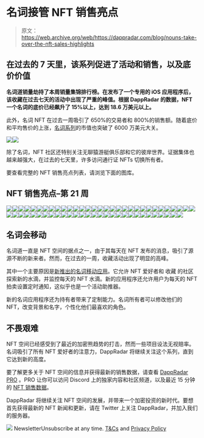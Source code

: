 # 名词接管 NFT 销售亮点

> 原文：<https://web.archive.org/web/https://dappradar.com/blog/nouns-take-over-the-nft-sales-highlights>

## 在过去的 7 天里，该系列促进了活动和销售，以及底价价值

**名词道销量劫持了本周销量集锦排行榜。在发布了一个专用的 iOS 应用程序后，该收藏在过去七天的活动中出现了严重的峰值。根据 DappRadar 的数据，NFT 一个名词的底价已经飙升了 15%以上，达到 18.6 万美元以上。**

此外，名词 NFT 在过去一周吸引了 650%的交易者和 800%的销售额。随着底价和平均售价的上涨，[名词系列](https://web.archive.org/web/20220819135946/https://dappradar.com/ethereum/collectibles/nouns)的市值也突破了 6000 万美元大关。

![](img/962a1da29d9327fefb4052567d316366.png)![](img/c7dd06d24446e007b7160cdf7e25702a.png)

除了名词，NFT 社区还特别关注无聊猿游艇俱乐部和它的彼岸世界。证据集体也越来越强大，在过去的七天里，许多访问通行证 NFTs 切换所有者。

要查看完整的 NFT 销售亮点列表，请浏览下面的图库。

## NFT 销售亮点–第 21 周

[](https://web.archive.org/web/20220819135946/https://dappradar.com/hub/assets/eth/0xbc4ca0eda7647a8ab7c2061c2e118a18a936f13d/5177)[![](img/708b88958c4ef21e9d35343890d666ab.png)<picture>![](img/aca066c1581966a13361f62a6d093c73.png)</picture>](https://web.archive.org/web/20220819135946/https://dappradar.com/hub/assets/eth/0xbc4ca0eda7647a8ab7c2061c2e118a18a936f13d/5177)![](img/708b88958c4ef21e9d35343890d666ab.png)![](img/73ea5427bce5aab62b470757964f930e.png)[](https://web.archive.org/web/20220819135946/https://dappradar.com/hub/wallet/eth/0x9b89085d54e8cd8d6f87956640cc47e20db9a999?utm_source=rankings&utm_medium=nft&utm_campaign=nft_sales)[![](img/708b88958c4ef21e9d35343890d666ab.png)<picture>![](img/d53c20d4e79de71d872cfc63d3c5b510.png)</picture>](https://web.archive.org/web/20220819135946/https://dappradar.com/hub/wallet/eth/0x9b89085d54e8cd8d6f87956640cc47e20db9a999?utm_source=rankings&utm_medium=nft&utm_campaign=nft_sales)[](https://web.archive.org/web/20220819135946/https://dappradar.com/hub/assets/eth/0xb47e3cd837ddf8e4c57f05d70ab865de6e193bbb/3764)[![](img/708b88958c4ef21e9d35343890d666ab.png)<picture>![](img/85daf4b9017e357de27b0fb495c82c85.png)</picture>](https://web.archive.org/web/20220819135946/https://dappradar.com/hub/assets/eth/0xb47e3cd837ddf8e4c57f05d70ab865de6e193bbb/3764)![](img/708b88958c4ef21e9d35343890d666ab.png)![](img/5faf1e5daf133c479d7694621067196f.png)[](https://web.archive.org/web/20220819135946/https://dappradar.com/hub/wallet/eth/0xc73452ec2a7abc1462959c227b83f3f7547b531b?utm_source=rankings&utm_medium=nft&utm_campaign=nft_sales)[![](img/708b88958c4ef21e9d35343890d666ab.png)<picture>![](img/27670550c0a8098e0f846734e302edbb.png)</picture>](https://web.archive.org/web/20220819135946/https://dappradar.com/hub/wallet/eth/0xc73452ec2a7abc1462959c227b83f3f7547b531b?utm_source=rankings&utm_medium=nft&utm_campaign=nft_sales)[](https://web.archive.org/web/20220819135946/https://dappradar.com/hub/assets/eth/0x34d85c9cdeb23fa97cb08333b511ac86e1c4e258/98553)[![](img/708b88958c4ef21e9d35343890d666ab.png)<picture>![](img/8417f4860b9c31212e26bc1c1925afdc.png)</picture>](https://web.archive.org/web/20220819135946/https://dappradar.com/hub/assets/eth/0x34d85c9cdeb23fa97cb08333b511ac86e1c4e258/98553)![](img/708b88958c4ef21e9d35343890d666ab.png)![](img/19127074e1328ab1dc21d0cfca972647.png)[](https://web.archive.org/web/20220819135946/https://dappradar.com/hub/wallet/eth/0x7eb413211a9de1cd2fe8b8bb6055636c43f7d206?utm_source=rankings&utm_medium=nft&utm_campaign=nft_sales)[![](img/708b88958c4ef21e9d35343890d666ab.png)<picture>![](img/676b9862fdeb88c5bb74ee7f1772223e.png)</picture>](https://web.archive.org/web/20220819135946/https://dappradar.com/hub/wallet/eth/0x7eb413211a9de1cd2fe8b8bb6055636c43f7d206?utm_source=rankings&utm_medium=nft&utm_campaign=nft_sales)[](https://web.archive.org/web/20220819135946/https://dappradar.com/hub/assets/eth/0x9c8ff314c9bc7f6e59a9d9225fb22946427edc03/31)[![](img/708b88958c4ef21e9d35343890d666ab.png)<picture>![](img/ffae2fc33ec78336b3f56dd70e707349.png)</picture>](https://web.archive.org/web/20220819135946/https://dappradar.com/hub/assets/eth/0x9c8ff314c9bc7f6e59a9d9225fb22946427edc03/31)![](img/708b88958c4ef21e9d35343890d666ab.png)![](img/df8a75c13a3a8ed2253c23b099445c2c.png)[](https://web.archive.org/web/20220819135946/https://dappradar.com/hub/wallet/eth/0x696ed7b26f4b019ceec78dc8b9140ad64a6f354b?utm_source=rankings&utm_medium=nft&utm_campaign=nft_sales)[![](img/708b88958c4ef21e9d35343890d666ab.png)<picture>![](img/613a8f582cc133c0db2b5c7044cdc468.png)</picture>](https://web.archive.org/web/20220819135946/https://dappradar.com/hub/wallet/eth/0x696ed7b26f4b019ceec78dc8b9140ad64a6f354b?utm_source=rankings&utm_medium=nft&utm_campaign=nft_sales)[](https://web.archive.org/web/20220819135946/https://dappradar.com/hub/assets/eth/0x9c8ff314c9bc7f6e59a9d9225fb22946427edc03/249)[![](img/708b88958c4ef21e9d35343890d666ab.png)<picture>![](img/e60a126e48a6c2ee185e83d0689d995e.png)</picture>](https://web.archive.org/web/20220819135946/https://dappradar.com/hub/assets/eth/0x9c8ff314c9bc7f6e59a9d9225fb22946427edc03/249)![](img/708b88958c4ef21e9d35343890d666ab.png)![](img/8b5c43fdaace19186f1952ca35946421.png)[](https://web.archive.org/web/20220819135946/https://dappradar.com/hub/wallet/eth/0xab9a363e67f8aa7e55bb27957f2c40f14fa713b6?utm_source=rankings&utm_medium=nft&utm_campaign=nft_sales)[![](img/708b88958c4ef21e9d35343890d666ab.png)<picture>![](img/2c6691d28a3a4e2429fbeb57a4612c49.png)</picture>](https://web.archive.org/web/20220819135946/https://dappradar.com/hub/wallet/eth/0xab9a363e67f8aa7e55bb27957f2c40f14fa713b6?utm_source=rankings&utm_medium=nft&utm_campaign=nft_sales)[](https://web.archive.org/web/20220819135946/https://dappradar.com/hub/assets/eth/0x08d7c0242953446436f34b4c78fe9da38c73668d/40)[![](img/708b88958c4ef21e9d35343890d666ab.png)<picture>![](img/69a7ce5a8bf3a8d795a6bc18e9a14db3.png)</picture>](https://web.archive.org/web/20220819135946/https://dappradar.com/hub/assets/eth/0x08d7c0242953446436f34b4c78fe9da38c73668d/40)![](img/708b88958c4ef21e9d35343890d666ab.png)![](img/6f003663cee9f78a4a9c865c88800d28.png)[](https://web.archive.org/web/20220819135946/https://dappradar.com/hub/wallet/eth/0xa45038edb986dcca6646dd4cf4e1989195cca89d?utm_source=rankings&utm_medium=nft&utm_campaign=nft_sales)[![](img/708b88958c4ef21e9d35343890d666ab.png)<picture>![](img/7e6bf77b916cb3dca76eb64e1dfbeaa8.png)</picture>](https://web.archive.org/web/20220819135946/https://dappradar.com/hub/wallet/eth/0xa45038edb986dcca6646dd4cf4e1989195cca89d?utm_source=rankings&utm_medium=nft&utm_campaign=nft_sales)[](https://web.archive.org/web/20220819135946/https://dappradar.com/hub/assets/eth/0x5cc5b05a8a13e3fbdb0bb9fccd98d38e50f90c38/50030)[![](img/708b88958c4ef21e9d35343890d666ab.png)<picture>![](img/d1c6e36458ab77af73bfdd58c7047ba5.png)</picture>](https://web.archive.org/web/20220819135946/https://dappradar.com/hub/assets/eth/0x5cc5b05a8a13e3fbdb0bb9fccd98d38e50f90c38/50030)![](img/708b88958c4ef21e9d35343890d666ab.png)![](img/989e80fe9a794232c1282f2af6d43acd.png)[](https://web.archive.org/web/20220819135946/https://dappradar.com/hub/wallet/eth/0x099594cc082e55f42cbe38425f853f2a937e55ea?utm_source=rankings&utm_medium=nft&utm_campaign=nft_sales)[![](img/708b88958c4ef21e9d35343890d666ab.png)<picture>![](img/ad48e49ef617aae8d0299b6def46999a.png)</picture>](https://web.archive.org/web/20220819135946/https://dappradar.com/hub/wallet/eth/0x099594cc082e55f42cbe38425f853f2a937e55ea?utm_source=rankings&utm_medium=nft&utm_campaign=nft_sales)[](https://web.archive.org/web/20220819135946/https://dappradar.com/hub/assets/eth/0xa7d8d9ef8d8ce8992df33d8b8cf4aebabd5bd270/78000369)[![](img/708b88958c4ef21e9d35343890d666ab.png)<picture>![](img/c1edd80c4d26356803d006012b45c131.png)</picture>](https://web.archive.org/web/20220819135946/https://dappradar.com/hub/assets/eth/0xa7d8d9ef8d8ce8992df33d8b8cf4aebabd5bd270/78000369)![](img/708b88958c4ef21e9d35343890d666ab.png)![](img/6a9685c2b50725bb83f32ca5ac7b06e1.png)[](https://web.archive.org/web/20220819135946/https://dappradar.com/hub/wallet/eth/0x231a07c825f052b895de5fd1513ce40d18e14af5?utm_source=rankings&utm_medium=nft&utm_campaign=nft_sales)[![](img/708b88958c4ef21e9d35343890d666ab.png)<picture>![](img/5d8ec1ff927c2ea279bd1bf85138cb90.png)</picture>](https://web.archive.org/web/20220819135946/https://dappradar.com/hub/wallet/eth/0x231a07c825f052b895de5fd1513ce40d18e14af5?utm_source=rankings&utm_medium=nft&utm_campaign=nft_sales)[](https://web.archive.org/web/20220819135946/https://dappradar.com/hub/assets/eth/0x86c10d10eca1fca9daf87a279abccabe0063f247/2338)[![](img/708b88958c4ef21e9d35343890d666ab.png)<picture>![](img/d91488de63d49953d8d16d28b6480e34.png)</picture>](https://web.archive.org/web/20220819135946/https://dappradar.com/hub/assets/eth/0x86c10d10eca1fca9daf87a279abccabe0063f247/2338)![](img/708b88958c4ef21e9d35343890d666ab.png)![](img/c0dca861623b3308ec3c4b44bccfd5c5.png)[](https://web.archive.org/web/20220819135946/https://dappradar.com/hub/wallet/eth/0x4d6647fc03304771df219dab6a3b6684e0a297ef?utm_source=rankings&utm_medium=nft&utm_campaign=nft_sales)[![](img/708b88958c4ef21e9d35343890d666ab.png)<picture>![](img/11918a68569b1cacdf1692f1e55d2c7a.png)</picture>](https://web.archive.org/web/20220819135946/https://dappradar.com/hub/wallet/eth/0x4d6647fc03304771df219dab6a3b6684e0a297ef?utm_source=rankings&utm_medium=nft&utm_campaign=nft_sales)[](https://web.archive.org/web/20220819135946/https://dappradar.com/hub/assets/eth/0x8a90cab2b38dba80c64b7734e58ee1db38b8992e/8972)[![](img/708b88958c4ef21e9d35343890d666ab.png)<picture>![](img/71c5207b4ec4773521a8611ec7849fb1.png)</picture>](https://web.archive.org/web/20220819135946/https://dappradar.com/hub/assets/eth/0x8a90cab2b38dba80c64b7734e58ee1db38b8992e/8972)![](img/708b88958c4ef21e9d35343890d666ab.png)![](img/1262b1e751f3847a187f289c338d47d9.png)[](https://web.archive.org/web/20220819135946/https://dappradar.com/hub/wallet/eth/0x02f070f1f53e75aa6dd1ec788c8ec66581f45755?utm_source=rankings&utm_medium=nft&utm_campaign=nft_sales)[![](img/708b88958c4ef21e9d35343890d666ab.png)<picture>![](img/f82555194c8ea0999f28da9d78be4387.png)</picture>](https://web.archive.org/web/20220819135946/https://dappradar.com/hub/wallet/eth/0x02f070f1f53e75aa6dd1ec788c8ec66581f45755?utm_source=rankings&utm_medium=nft&utm_campaign=nft_sales)

## 名词会移动

名词道一直是 NFT 空间的据点之一，由于其每天在 NFT 发布的消息，吸引了源源不断的新来者。然而，在过去的一周，收藏活动出现了明显的高峰。

其中一个主要原因是[新推出的名词移动应用](https://web.archive.org/web/20220819135946/https://twitter.com/nounsdao/status/1529242343509053440)。它允许 NFT 爱好者和 收藏 的社区探索新的水滴，并监控每天的 NFT 水滴。新的应用程序还允许用户为每天的 NFT 拍卖设置定时通知，这似乎也是一个活动助推器。

新的名词应用程序还为持有者带来了定制能力。名词所有者可以修改他们的 NFT，改变背景和名字，个性化他们最喜欢的角色。

## 不畏艰难

NFT 空间已经感受到了最近的加密熊趋势的打击，然而一些项目设法无视赔率。名词吸引了所有 NFT 爱好者的注意力，DappRadar 将继续关注这个系列，直到它达到新的高度。

要了解更多关于 NFT 空间的信息并获得最新的销售数据，请查看 [DappRadar PRO](https://web.archive.org/web/20220819135946/https://dappradar.com/token/pro) 。PRO 让你可以访问 Discord 上的独家内容和社区频道，以及最近 15 分钟的 [NFT 销售数据](https://web.archive.org/web/20220819135946/https://dappradar.com/nft/sales/1)。

DappRadar 将继续关注 NFT 空间的发展，并带来一个加密投资的新时代。要想首先获得最新的 NFT 新闻和更新，请在 Twitter 上关注 DappRadar，并加入我们的服务器。

![](img/6d5a4a2d609c56e1a5771717e54ba759.png) NewsletterUnsubscribe at any time. [T&Cs](https://web.archive.org/web/20220819135946/https://dappradar.com/terms) and [Privacy Policy](https://web.archive.org/web/20220819135946/https://dappradar.com/privacy-policy)